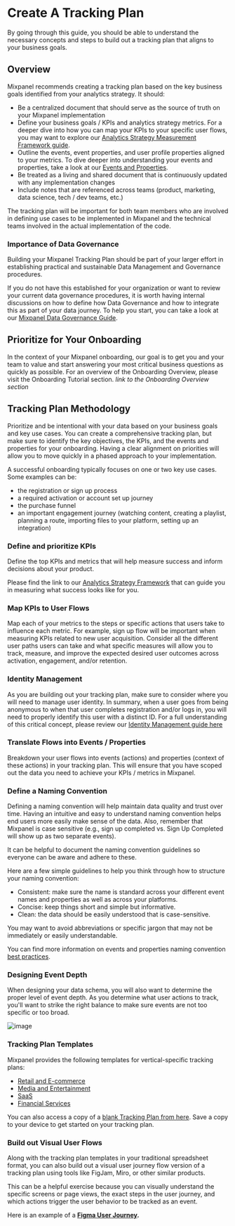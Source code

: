 # Create A Tracking Plan

By going through this guide, you should be able to understand the necessary concepts and steps to build out a tracking plan that aligns to your business goals.

## Overview
Mixpanel recommends creating a tracking plan based on the key business goals identified from your analytics strategy. It should:

- Be a centralized document that should serve as the source of truth on your Mixpanel implementation
- Define your business goals / KPIs and analytics strategy metrics. For a deeper dive into how you can map your KPIs to your specific user flows, you may want to explore our [Analytics Strategy Measurement Framework guide](https://docs.mixpanel.com/docs/best-practices/analytics-strategy/overview).
- Outline the events, event properties, and user profile properties aligned to your metrics. To dive deeper into understanding your events and properties, take a look at our [Events and Properties](https://docs.mixpanel.com/docs/data-structure/events-and-properties).
- Be treated as a living and shared document that is continuously updated with any implementation changes
- Include notes that are referenced across teams (product, marketing, data science, tech / dev teams, etc.)

The tracking plan will be important for both team members who are involved in defining use cases to be implemented in Mixpanel and the technical teams involved in the actual implementation of the code.

### Importance of Data Governance
Building your Mixpanel Tracking Plan should be part of your larger effort in establishing practical and sustainable Data Management and Governance procedures. 

If you do not have this established for your organization or want to review your current data governance procedures, it is worth having internal discussions on how to define how Data Governance and how to integrate this as part of your data journey. To help you start, you can take a look at our [Mixpanel Data Governance Guide](https://mixpanel.com/blog/data-governance-an-8-step-program/).

## Prioritize for Your Onboarding
In the context of your Mixpanel onboarding, our goal is to get you and your team to value and start answering your most critical business questions as quickly as possible. For an overview of the Onboarding Overview, please visit the Onboarding Tutorial section. *link to the Onboarding Overview section*

## Tracking Plan Methodology
Prioritize and be intentional with your data based on your business goals and key use cases. You can create a comprehensive tracking plan, but make sure to identify the key objectives, the KPIs, and the events and properties for your onboarding. Having a clear alignment on priorities will allow you to move quickly in a phased approach to your implementation. 

A successful onboarding typically focuses on one or two key use cases. Some examples can be: 

- the registration or sign up process
- a required activation or account set up journey
- the purchase funnel
- an important engagement journey (watching content, creating a playlist, planning a route, importing files to your platform, setting up an integration)

### Define and prioritize KPIs
Define the top KPIs and metrics that will help measure success and inform decisions about your product.

Please find the link to our [Analytics Strategy Framework](https://discover.mixpanel.com/rs/461-OYV-624/images/Guidetoproductmetrics-Mixpanel.pdf) that can guide you in measuring what success looks like for you.

### Map KPIs to User Flows
Map each of your metrics to the steps or specific actions that users take to influence each metric. For example, sign up flow will be important when measuring KPIs related to new user acquisition. Consider all the different user paths users can take and what specific measures will allow you to track, measure, and improve the expected desired user outcomes across activation, engagement, and/or retention.

### Identity Management
As you are building out your tracking plan, make sure to consider where you will need to manage user identity. In summary, when a user goes from being anonymous to when that user completes registration and/or logs in, you will need to properly identify this user with a distinct ID.  For a full understanding of this critical concept, please review our [Identity Management guide here](https://docs.mixpanel.com/docs/tracking-methods/identifying-users)

### Translate Flows into Events / Properties
Breakdown your user flows into events (actions) and properties (context of these actions) in your tracking plan. This will ensure that you have scoped out the data you need to achieve your KPIs / metrics in Mixpanel.

### Define a Naming Convention
Defining a naming convention will help maintain data quality and trust over time. Having an intuitive and easy to understand naming convention helps end users more easily make sense of the data. Also, remember that Mixpanel is case sensitive (e.g., sign up completed vs. Sign Up Completed will show up as two separate events). 

It can be helpful to document the naming convention guidelines so everyone can be aware and adhere to these. 

Here are a few simple guidelines to help you think through how to structure your naming convention:
- Consistent: make sure the name is standard across your different event names and properties as well as across your platforms. 
- Concise: keep things short and simple but informative.  
- Clean: the data should be easily understood that is case-sensitive. 

You may want to avoid abbreviations or specific jargon that may not be immediately or easily understandable.

You can find more information on events and properties naming convention [best practices](https://docs.mixpanel.com/docs/data-structure/events-and-properties#best-practices).

### Designing Event Depth 
When designing your data schema, you will also want to determine the proper level of event depth. As you determine what user actions to track, you'll want to strike the right balance to make sure events are not too specific or too broad. 

![image](https://github.com/mixpanel/docs/assets/38046769/1d0375d1-5426-48bd-a740-98394b13e189)

### Tracking Plan Templates 
Mixpanel provides the following templates for vertical-specific tracking plans:

- [Retail and E-commerce](https://docs.google.com/spreadsheets/d/1Kyys37m_GEL79_1BKKEnU5KxK91NF04kY-L_bFfcfqE/edit#gid=1484002407)
- [Media and Entertainment](https://docs.google.com/spreadsheets/d/1K9t53kJJjaBG36kCIbZn_qKjXR9Iy306zYZAqDrv_AM/edit?usp=sharing)
- [SaaS](https://docs.google.com/spreadsheets/d/1A5wm5MKzRfSOZfUfCAg8YpePiz8Jn3Ar_u8KBo5lD6g/edit?usp=sharing)
- [Financial Services](https://docs.google.com/spreadsheets/d/1oGv6vbIFiYbima9IX4ItpBJvuChs-zzh83MRt_dSPgg/edit?usp=sharing)

You can also access a copy of a [blank Tracking Plan from here](https://docs.google.com/spreadsheets/d/1ZdOZ6TMtRPxy7qRxiLsvH9HWcHJM6nZydWKoThRxFKc/edit#gid=1641519238). Save a copy to your device to get started on your tracking plan.

### Build out Visual User Flows
Along with the tracking plan templates in your traditional spreadsheet format, you can also build out a visual user journey flow version of a tracking plan using tools like FigJam, Miro, or other similar products.

This can be a helpful exercise because you can visually understand the specific screens or page views, the exact steps in the user journey, and which actions trigger the user behavior to be tracked as an event. 

Here is an example of a **[Figma User Journey](https://www.figma.com/file/tYEeeRE0Xz6IampBhGLotw/Media-and-Entertainment-Tracking-Plan?type=whiteboard&node-id=0%3A1&t=ShUKEHAG2PlL9wNa-1).**

